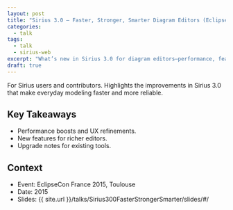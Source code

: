 ```yaml
---
layout: post
title: "Sirius 3.0 — Faster, Stronger, Smarter Diagram Editors (EclipseCon France 2015)"
categories:
  - talk
tags:
  - talk
  - sirius-web
excerpt: "What’s new in Sirius 3.0 for diagram editors—performance, features, and developer productivity."
draft: true
---
```


For Sirius users and contributors. Highlights the improvements in Sirius 3.0 that make everyday modeling faster and more reliable.

## Key Takeaways
- Performance boosts and UX refinements.
- New features for richer editors.
- Upgrade notes for existing tools.

## Context
- Event: EclipseCon France 2015, Toulouse
- Date: 2015
- Slides: {{ site.url }}/talks/Sirius300FasterStrongerSmarter/slides/#/
